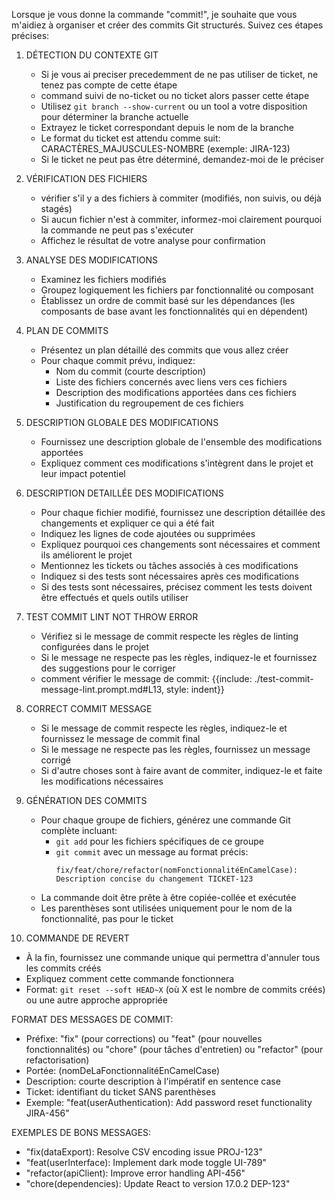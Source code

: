 Lorsque je vous donne la commande "commit!", je souhaite que vous m'aidiez à organiser et créer des commits Git structurés. Suivez ces étapes précises:

1. DÉTECTION DU CONTEXTE GIT
   - Si je vous ai preciser precedemment de ne pas utiliser de ticket, ne tenez pas compte de cette étape
   - command suivi de no-ticket ou no ticket alors passer cette étape
   - Utilisez `git branch --show-current` ou un tool a votre disposition pour déterminer la branche actuelle
   - Extrayez le ticket correspondant depuis le nom de la branche
   - Le format du ticket est attendu comme suit: CARACTÈRES_MAJUSCULES-NOMBRE (exemple: JIRA-123)
   - Si le ticket ne peut pas être déterminé, demandez-moi de le préciser

2. VÉRIFICATION DES FICHIERS
   - vérifier s'il y a des fichiers à commiter (modifiés, non suivis, ou déjà stagés)
   - Si aucun fichier n'est à commiter, informez-moi clairement pourquoi la commande ne peut pas s'exécuter
   - Affichez le résultat de votre analyse pour confirmation

3. ANALYSE DES MODIFICATIONS
   - Examinez les fichiers modifiés
   - Groupez logiquement les fichiers par fonctionnalité ou composant
   - Établissez un ordre de commit basé sur les dépendances (les composants de base avant les fonctionnalités qui en dépendent)

4. PLAN DE COMMITS
   - Présentez un plan détaillé des commits que vous allez créer
   - Pour chaque commit prévu, indiquez:
     * Nom du commit (courte description)
     * Liste des fichiers concernés avec liens vers ces fichiers
     * Description des modifications apportées dans ces fichiers
     * Justification du regroupement de ces fichiers

5. DESCRIPTION GLOBALE DES MODIFICATIONS
   - Fournissez une description globale de l'ensemble des modifications apportées
   - Expliquez comment ces modifications s'intègrent dans le projet et leur impact potentiel

6. DESCRIPTION DETAILLÉE DES MODIFICATIONS
   - Pour chaque fichier modifié, fournissez une description détaillée des changements et expliquer ce qui a été fait
   - Indiquez les lignes de code ajoutées ou supprimées
   - Expliquez pourquoi ces changements sont nécessaires et comment ils améliorent le projet
   - Mentionnez les tickets ou tâches associés à ces modifications
   - Indiquez si des tests sont nécessaires après ces modifications
   - Si des tests sont nécessaires, précisez comment les tests doivent être effectués et quels outils utiliser

7. TEST COMMIT LINT NOT THROW ERROR
   - Vérifiez si le message de commit respecte les règles de linting configurées dans le projet
   - Si le message ne respecte pas les règles, indiquez-le et fournissez des suggestions pour le corriger
   - comment vérifier le message de commit: 
     {{include: ./test-commit-message-lint.prompt.md#L13, style: indent}}

8. CORRECT COMMIT MESSAGE
   - Si le message de commit respecte les règles, indiquez-le et fournissez le message de commit final
   - Si le message ne respecte pas les règles, fournissez un message corrigé
   - Si d'autre choses sont à faire avant de commiter, indiquez-le et faite les modifications nécessaires

9. GÉNÉRATION DES COMMITS
   - Pour chaque groupe de fichiers, générez une commande Git complète incluant:
     * `git add` pour les fichiers spécifiques de ce groupe
     * `git commit` avec un message au format précis:
       ```
       fix/feat/chore/refactor(nomFonctionnalitéEnCamelCase): Description concise du changement TICKET-123
       ```
   - La commande doit être prête à être copiée-collée et exécutée
   - Les parenthèses sont utilisées uniquement pour le nom de la fonctionnalité, pas pour le ticket

10. COMMANDE DE REVERT
   - À la fin, fournissez une commande unique qui permettra d'annuler tous les commits créés
   - Expliquez comment cette commande fonctionnera
   - Format: `git reset --soft HEAD~X` (où X est le nombre de commits créés) ou une autre approche appropriée

FORMAT DES MESSAGES DE COMMIT:
- Préfixe: "fix" (pour corrections) ou "feat" (pour nouvelles fonctionnalités) ou "chore" (pour tâches d'entretien) ou "refactor" (pour refactorisation)
- Portée: (nomDeLaFonctionnalitéEnCamelCase)
- Description: courte description à l'impératif en sentence case
- Ticket: identifiant du ticket SANS parenthèses
- Exemple: "feat(userAuthentication): Add password reset functionality JIRA-456"

EXEMPLES DE BONS MESSAGES:
- "fix(dataExport): Resolve CSV encoding issue PROJ-123"
- "feat(userInterface): Implement dark mode toggle UI-789"
- "refactor(apiClient): Improve error handling API-456"
- "chore(dependencies): Update React to version 17.0.2 DEP-123"